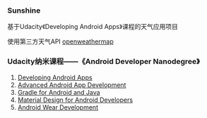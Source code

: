 ### Sunshine
基于Udacity《Developing Android Apps》课程的天气应用项目

使用第三方天气API [openweathermap](http://openweathermap.org/)


### Udacity纳米课程——《Android Developer Nanodegree》

1. [Developing Android Apps](https://cn.udacity.com/course/developing-android-apps--ud853/)
2. [Advanced Android App Development](https://cn.udacity.com/course/advanced-android-app-development--ud855/)
3. [Gradle for Android and Java](https://cn.udacity.com/course/gradle-for-android-and-java--ud867/)
4. [Material Design for Android Developers](https://cn.udacity.com/course/material-design-for-android-developers--ud862/)
5. [Android Wear Development](https://cn.udacity.com/course/android-wear-development--ud875a/)

